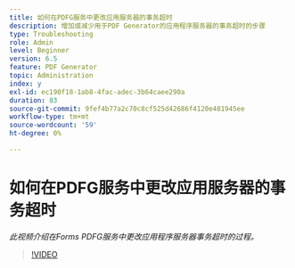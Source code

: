 ```yaml
---
title: 如何在PDFG服务中更改应用服务器的事务超时
description: 增加或减少用于PDF Generator的应用程序服务器的事务超时的步骤
type: Troubleshooting
role: Admin
level: Beginner
version: 6.5
feature: PDF Generator
topic: Administration
index: y
exl-id: ec190f18-1ab8-4fac-adec-3b64caee290a
duration: 83
source-git-commit: 9fef4b77a2c70c8cf525d42686f4120e481945ee
workflow-type: tm+mt
source-wordcount: '59'
ht-degree: 0%

---
```


# 如何在PDFG服务中更改应用服务器的事务超时

*此视频介绍在Forms PDFG服务中更改应用程序服务器事务超时的过程。*

>[!VIDEO](https://video.tv.adobe.com/v/335555?quality=12&learn=on)

